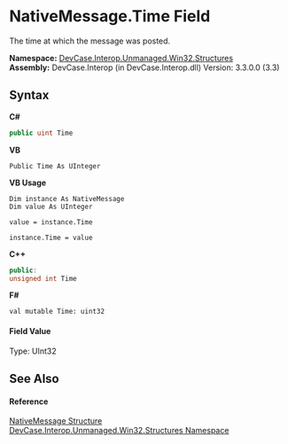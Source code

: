 # NativeMessage.Time Field
 

The time at which the message was posted.

**Namespace:**&nbsp;<a href="N_DevCase_Interop_Unmanaged_Win32_Structures">DevCase.Interop.Unmanaged.Win32.Structures</a><br />**Assembly:**&nbsp;DevCase.Interop (in DevCase.Interop.dll) Version: 3.3.0.0 (3.3)

## Syntax

**C#**<br />
``` C#
public uint Time
```

**VB**<br />
``` VB
Public Time As UInteger
```

**VB Usage**<br />
``` VB Usage
Dim instance As NativeMessage
Dim value As UInteger

value = instance.Time

instance.Time = value
```

**C++**<br />
``` C++
public:
unsigned int Time
```

**F#**<br />
``` F#
val mutable Time: uint32
```


#### Field Value
Type: UInt32

## See Also


#### Reference
<a href="T_DevCase_Interop_Unmanaged_Win32_Structures_NativeMessage">NativeMessage Structure</a><br /><a href="N_DevCase_Interop_Unmanaged_Win32_Structures">DevCase.Interop.Unmanaged.Win32.Structures Namespace</a><br />